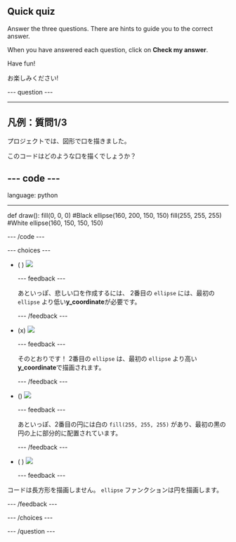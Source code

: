 ## Quick quiz

Answer the three questions. There are hints to guide you to the correct answer.

When you have answered each question, click on **Check my answer**.

Have fun!

お楽しみください!

--- question ---

---
凡例：質問1/3
---

プロジェクトでは、図形で口を描きました。

このコードはどのような口を描くでしょうか？

--- code ---
---
language: python

---
def draw(): fill(0, 0, 0) #Black ellipse(160, 200, 150, 150) fill(255, 255, 255) #White ellipse(160, 150, 150, 150)

--- /code ---

--- choices ---

- ( ) ![](images/sad-mouth.png)

  --- feedback ---

  あといっぽ、悲しい口を作成するには、 2番目の `ellipse` には、最初の `ellipse` より低い**y_coordinate**が必要です。

  --- /feedback ---

- (x) ![](images/happy-mouth.png)

  --- feedback ---

  そのとおりです！ 2番目の `ellipse` は、最初の `ellipse` より高い **y_coordinate**で描画されます。

  --- /feedback ---

- () ![](images/circle-mouth.png)

  --- feedback ---

   あといっぽ、2番目の円には白の `fill(255, 255, 255)` があり、最初の黒の円の上に部分的に配置されています。

  --- /feedback ---

- ( ) ![](images/square-mouth.png)

  --- feedback ---

コードは長方形を描画しません。 `ellipse` ファンクションは円を描画します。

  --- /feedback ---

--- /choices ---

--- /question ---
